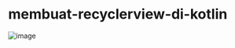 # membuat-recyclerview-di-kotlin

![image](https://user-images.githubusercontent.com/33993872/67048374-f54c2d80-f0e8-11e9-82ad-4d50bce94ae1.png)
